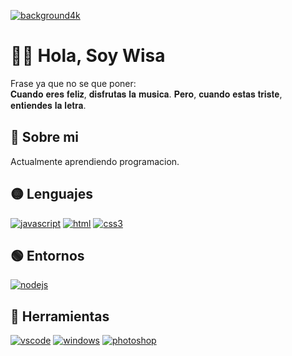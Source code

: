 [![background4k](https://user-images.githubusercontent.com/105014329/200470162-242c61bd-4894-48d4-9e25-cf8de7ec4c7f.png)](https://wisa.ml)


# 👋🏻 Hola, Soy Wisa
Frase ya que no se que poner:  
𝐂𝐮𝐚𝐧𝐝𝐨 𝐞𝐫𝐞𝐬 𝐟𝐞𝐥𝐢𝐳, 𝐝𝐢𝐬𝐟𝐫𝐮𝐭𝐚𝐬 𝐥𝐚 𝐦𝐮𝐬𝐢𝐜𝐚. 𝐏𝐞𝐫𝐨, 𝐜𝐮𝐚𝐧𝐝𝐨 𝐞𝐬𝐭𝐚𝐬 𝐭𝐫𝐢𝐬𝐭𝐞, 𝐞𝐧𝐭𝐢𝐞𝐧𝐝𝐞𝐬 𝐥𝐚 𝐥𝐞𝐭𝐫𝐚.


## 🔴 Sobre mi
Actualmente aprendiendo programacion.


## 🟡 Lenguajes
[![javascript](https://img.shields.io/badge/JavaScript-f7df1e?logo=javascript&logoColor=white)](https://developer.mozilla.org/en-US/docs/Web/JavaScript)
[![html](https://img.shields.io/badge/-Html-ff2a00?logo=HTML5&logoColor=white)](https://developer.mozilla.org/es/docs/Web/HTML)
[![css3](https://img.shields.io/badge/-CSS-0f5ddb?logo=CSS3&logoColor=white)](https://developer.mozilla.org/es/docs/Web/CSS)

## 🟢 Entornos
[![nodejs](https://img.shields.io/badge/NodeJS-00c414?logo=node.js&logoColor=white)](https://nodejs.org/es/)


## 🔵 Herramientas
[![vscode](https://img.shields.io/badge/Visual%20Studio%20Code-006eff?logo=visual-studio-code&logoColor=white)](https://github.com/Wisante/Wisante/blob/main/README.md)
[![windows](https://img.shields.io/badge/Windows-006eff?style=flat&logo=windows&logoColor=white)](https://github.com/Wisante/Wisante/blob/main/README.md)
[![photoshop](https://img.shields.io/badge/-Photoshop-006eff?logo=AdobePhotoshop&logoColor=white)](https://github.com/Wisante/Wisante/blob/main/README.md)
